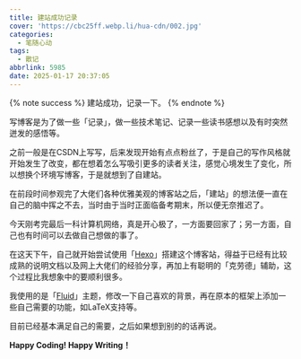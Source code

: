 ```yaml
---
title: 建站成功记录
cover: 'https://cbc25ff.webp.li/hua-cdn/002.jpg'
categories:
  - 笔随心动
tags:
  - 散记
abbrlink: 5985
date: 2025-01-17 20:37:05
---
```


{% note success %}
建站成功，记录一下。
{% endnote %}

写博客是为了做一些「记录」，做一些技术笔记、记录一些读书感想以及有时突然迸发的感悟等。

之前一般是在CSDN上写写，后来发现开始有点点粉丝了，于是自己的写作风格就开始发生了改变，都在想着怎么写吸引更多的读者关注，感觉心境发生了变化，所以想换个环境写博客，于是就想到了自建站。

在前段时间参观完了大佬们各种优雅美观的博客站之后，「建站」的想法便一直在自己的脑中挥之不去，当时由于当时正面临备考期末，所以便无奈推迟了。

今天刚考完最后一科计算机网络，真是开心极了，一方面要回家了；另一方面，自己也有时间可以去做自己想做的事了。

在这天下午，自己就开始尝试使用「[Hexo](https://hexo.io/zh-cn/docs/index.html)」搭建这个博客站，得益于已经有比较成熟的说明文档以及网上大佬们的经验分享，再加上有聪明的「克劳德」辅助，这个过程比我想象中的要顺利很多。

我使用的是「[Fluid](https://hexo.fluid-dev.com/docs/)」主题，修改一下自己喜欢的背景，再在原本的框架上添加一些自己需要的功能，如LaTeX支持等。

目前已经基本满足自己的需要，之后如果想到别的的话再说。

**Happy Coding! Happy Writing！**